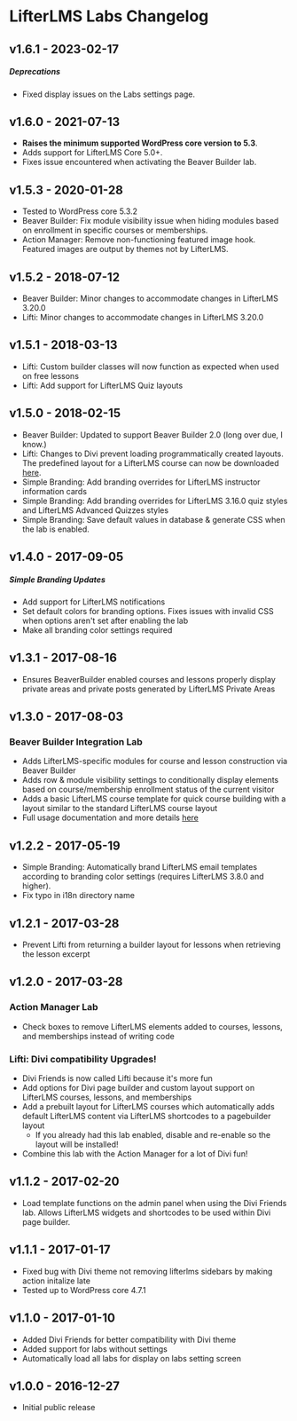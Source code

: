 LifterLMS Labs Changelog
========================

v1.6.1 - 2023-02-17
-------------------

##### Deprecations

+ Fixed display issues on the Labs settings page.


v1.6.0 - 2021-07-13
-------------------

+ **Raises the minimum supported WordPress core version to 5.3**.
+ Adds support for LifterLMS Core 5.0+.
+ Fixes issue encountered when activating the Beaver Builder lab.


v1.5.3 - 2020-01-28
-------------------

+ Tested to WordPress core 5.3.2
+ Beaver Builder: Fix module visibility issue when hiding modules based on enrollment in specific courses or memberships.
+ Action Manager: Remove non-functioning featured image hook. Featured images are output by themes not by LifterLMS.


v1.5.2 - 2018-07-12
-------------------

+ Beaver Builder: Minor changes to accommodate changes in LifterLMS 3.20.0
+ Lifti: Minor changes to accommodate changes in LifterLMS 3.20.0


v1.5.1 - 2018-03-13
-------------------

+ Lifti: Custom builder classes will now function as expected when used on free lessons
+ Lifti: Add support for LifterLMS Quiz layouts


v1.5.0 - 2018-02-15
-------------------

+ Beaver Builder: Updated to support Beaver Builder 2.0 (long over due, I know.)
+ Lifti: Changes to Divi prevent loading programmatically created layouts. The predefined layout for a LifterLMS course can now be downloaded [here](http://lifterlms.com/wp-content/uploads/2017/01/LifterLMS-Divi-Layouts.json).
+ Simple Branding: Add branding overrides for LifterLMS instructor information cards
+ Simple Branding: Add branding overrides for LifterLMS 3.16.0 quiz styles and LifterLMS Advanced Quizzes styles
+ Simple Branding: Save default values in database & generate CSS when the lab is enabled.


v1.4.0 - 2017-09-05
-------------------

##### Simple Branding Updates

+ Add support for LifterLMS notifications
+ Set default colors for branding options. Fixes issues with invalid CSS when options aren't set after enabling the lab
+ Make all branding color settings required


v1.3.1 - 2017-08-16
-------------------

+ Ensures BeaverBuilder enabled courses and lessons properly display private areas and private posts generated by LifterLMS Private Areas


v1.3.0 - 2017-08-03
-------------------

### Beaver Builder Integration Lab

+ Adds LifterLMS-specific modules for course and lesson construction via Beaver Builder
+ Adds row & module visibility settings to conditionally display elements based on course/membership enrollment status of the current visitor
+ Adds a basic LifterLMS course template for quick course building with a layout similar to the standard LifterLMS course layout
+ Full usage documentation and more details [here](https://lifterlms.com/docs/lab-beaver-builder/)


v1.2.2 - 2017-05-19
-------------------

+ Simple Branding: Automatically brand LifterLMS email templates according to branding color settings (requires LifterLMS 3.8.0 and higher).
+ Fix typo in i18n directory name


v1.2.1 - 2017-03-28
-------------------

+ Prevent Lifti from returning a builder layout for lessons when retrieving the lesson excerpt


v1.2.0 - 2017-03-28
-------------------

### Action Manager Lab

+ Check boxes to remove LifterLMS elements added to courses, lessons, and memberships instead of writing code

### Lifti: Divi compatibility Upgrades!

+ Divi Friends is now called Lifti because it's more fun
+ Add options for Divi page builder and custom layout support on LifterLMS courses, lessons, and memberships
+ Add a prebuilt layout for LifterLMS courses which automatically adds default LifterLMS content via LifterLMS shortcodes to a pagebuilder layout
	+ If you already had this lab enabled, disable and re-enable so the layout will be installed!
+ Combine this lab with the Action Manager for a lot of Divi fun!


v1.1.2 - 2017-02-20
-------------------

+ Load template functions on the admin panel when using the Divi Friends lab. Allows LifterLMS widgets and shortcodes to be used within Divi page builder.


v1.1.1 - 2017-01-17
-------------------

+ Fixed bug with Divi theme not removing lifterlms sidebars by making action initalize late
+ Tested up to WordPress core 4.7.1


v1.1.0 - 2017-01-10
-------------------

+ Added Divi Friends for better compatibility with Divi theme
+ Added support for labs without settings
+ Automatically load all labs for display on labs setting screen


v1.0.0 - 2016-12-27
-------------------

+ Initial public release
